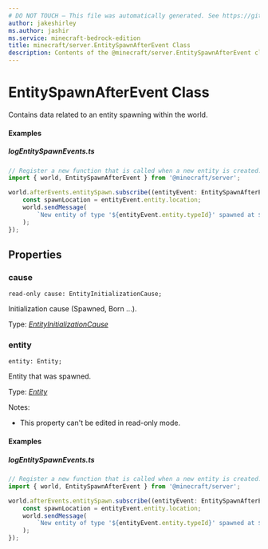 ```yaml
---
# DO NOT TOUCH — This file was automatically generated. See https://github.com/mojang/minecraftapidocsgenerator to modify descriptions, examples, etc.
author: jakeshirley
ms.author: jashir
ms.service: minecraft-bedrock-edition
title: minecraft/server.EntitySpawnAfterEvent Class
description: Contents of the @minecraft/server.EntitySpawnAfterEvent class.
---
```

# EntitySpawnAfterEvent Class

Contains data related to an entity spawning within the world.

#### Examples
##### ***logEntitySpawnEvents.ts***
```typescript
// Register a new function that is called when a new entity is created.
import { world, EntitySpawnAfterEvent } from '@minecraft/server';

world.afterEvents.entitySpawn.subscribe((entityEvent: EntitySpawnAfterEvent) => {
    const spawnLocation = entityEvent.entity.location;
    world.sendMessage(
        `New entity of type '${entityEvent.entity.typeId}' spawned at ${spawnLocation.x}, ${spawnLocation.y}, ${spawnLocation.z}!`,
    );
});
```

## Properties

### **cause**
`read-only cause: EntityInitializationCause;`

Initialization cause (Spawned, Born ...).

Type: [*EntityInitializationCause*](EntityInitializationCause.md)

### **entity**
`entity: Entity;`

Entity that was spawned.

Type: [*Entity*](Entity.md)

Notes:
  - This property can't be edited in read-only mode.

#### Examples
##### ***logEntitySpawnEvents.ts***
```typescript
// Register a new function that is called when a new entity is created.
import { world, EntitySpawnAfterEvent } from '@minecraft/server';

world.afterEvents.entitySpawn.subscribe((entityEvent: EntitySpawnAfterEvent) => {
    const spawnLocation = entityEvent.entity.location;
    world.sendMessage(
        `New entity of type '${entityEvent.entity.typeId}' spawned at ${spawnLocation.x}, ${spawnLocation.y}, ${spawnLocation.z}!`,
    );
});
```
